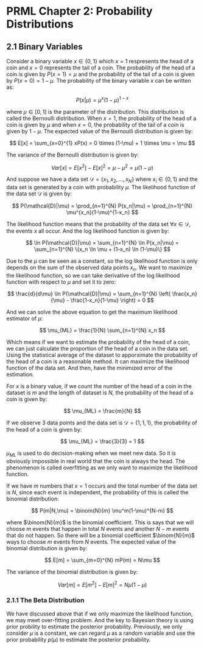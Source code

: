 # PRML Chapter 2: Probability Distributions

## 2.1 Binary Variables

Consider a binary variable $x \in \{0,1\}$ which $x=1$ respresents the head of a coin and $x=0$ represents the tail of a coin. The probability of the head of a coin is given by $P(x=1) = \mu$ and the probability of the tail of a coin is given by $P(x=0) = 1-\mu$. The probability of the binary variable $x$ can be written as:

$$
P(x|\mu) = \mu^x(1-\mu)^{1-x}
$$

where $\mu \in [0,1]$ is the parameter of the distribution. This distribution is called the Bernoulli distribution. When $x=1$, the probability of the head of a coin is given by $\mu$ and when $x=0$, the probability of the tail of a coin is given by $1-\mu$. The expected value of the Bernoulli distribution is given by:

$$
E[x] = \sum_{x=0}^{1} xP(x) = 0 \times (1-\mu) + 1 \times \mu = \mu
$$

The variance of the Bernoulli distribution is given by:

$$
Var[x] = E[x^2] - E[x]^2 = \mu - \mu^2 = \mu(1-\mu)
$$

And suppose we have a data set $\mathcal{D} = \{x_1,x_2,\ldots,x_N\}$ where $x_i \in \{0,1\}$ and the data set is generated by a coin with probability $\mu$. The likelihood function of the data set $\mathcal{D}$ is given by:

$$
P(\mathcal{D}|\mu) = \prod_{n=1}^{N} P(x_n|\mu) = \prod_{n=1}^{N} \mu^{x_n}(1-\mu)^{1-x_n}
$$

The likelihood function means that the probability of the data set $\forall x \in \mathcal{D}$, the events $x$ all occur. And the log likelihood function is given by:

$$
\ln P(\mathcal{D}|\mu) = \sum_{n=1}^{N} \ln P(x_n|\mu) = \sum_{n=1}^{N} \{x_n \ln \mu + (1-x_n) \ln (1-\mu)\}
$$

Due to the $\mu$ can be seen as a constant, so the log likelihood function is only depends on the sum of the observed data points $x_n$. We want to maximize the likelihood function, so we can take derivative of the log likelihood function with respect to $\mu$ and set it to zero:

$$
\frac{d}{d\mu} \ln P(\mathcal{D}|\mu) = \sum_{n=1}^{N} \left( \frac{x_n}{\mu} - \frac{1-x_n}{1-\mu} \right) = 0
$$

And we can solve the above equation to get the maximum likelihood estimator of $\mu$:

$$
\mu_{ML} = \frac{1}{N} \sum_{n=1}^{N} x_n
$$

Which means if we want to estimate the probability of the head of a coin, we can just calculate the proportion of the head of a coin in the data set. Using the statistical average of the dataset to apporximate the probability of the head of a coin is a reasonable method. It can maximize the likelihood function of the data set. And then, have the minimized error of the estimation.

For $x$ is a binary value, if we count the number of the head of a coin in the dataset is $m$ and the length of dataset is $N$, the probability of the head of a coin is given by:

$$
\mu_{ML} = \frac{m}{N}
$$

If we observe 3 data points and the data set is $\mathcal{D} = \{1,1,1\}$, the probability of the head of a coin is given by:

$$
\mu_{ML} = \frac{3}{3} = 1
$$

$\mu_{ML}$ is used to do decision-making when we meet new data. So it is obviously impossible in real world that the coin is always the head. The phenomenon is called overfitting as we only want to maximize the likelihood function.

If we have $m$ numbers that $x=1$ occurs and the total number of the data set is $N$, since each event is independent, the probability of this is called the binomial distribution:

$$
P(m|N,\mu) = \binom{N}{m} \mu^m(1-\mu)^{N-m}
$$

where $\binom{N}{m}$ is the binomial coefficient. This is says that we will choose $m$ events that happen in total $N$ events and another $N-m$ events that do not happen. So there will be a binomial coefficient $\binom{N}{m}$ ways to choose $m$ events from $N$ events. The expected value of the binomial distribution is given by:

$$
E[m] = \sum_{m=0}^{N} mP(m) = N\mu
$$

The variance of the binomial distribution is given by:

$$
Var[m] = E[m^2] - E[m]^2 = N\mu(1-\mu)
$$

### 2.1.1 The Beta Distribution

We have discussed above that if we only maximize the likelihood function, we may meet over-fitting problem. And the key to Bayesian theory is using prior probility to estimate the posterior probability. Previously, we only consider $\mu$ is a constant, we can regard $\mu$ as a random variable and use the prior probability $p(\mu)$ to estimate the posterior probability.